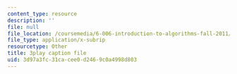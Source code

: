 ```yaml
---
content_type: resource
description: ''
file: null
file_location: /coursemedia/6-006-introduction-to-algorithms-fall-2011/3d97a3fc31cacee0d2469c0a4998d803_-FElVPKykgw.srt
file_type: application/x-subrip
resourcetype: Other
title: 3play caption file
uid: 3d97a3fc-31ca-cee0-d246-9c0a4998d803
---
```

